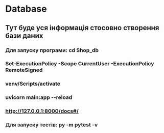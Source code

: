 # Database

## Тут буде уся інформація стосовно створення бази даних

### Для запуску програми: cd Shop_db
### Set-ExecutionPolicy -Scope CurrentUser -ExecutionPolicy RemoteSigned
### venv/Scripts/activate
### uvicorn main:app --reload
### http://127.0.0.1:8000/docs#/
### Для запуску тестів: py -m pytest -v

